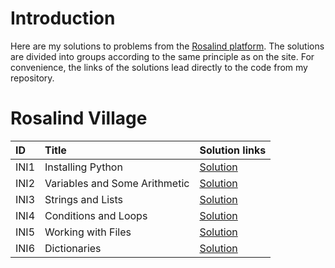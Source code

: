 # Introduction
Here are my solutions to problems from the [Rosalind platform](https://rosalind.info/problems/locations/). The solutions are divided into groups according to the same principle as on the site. For convenience, the links of the solutions lead directly to the code from my repository. 

# Rosalind Village
| ID | Title |Solution links  |
|:---|:---|:---|
| INI1 | Installing Python | [Solution](https://github.com/ValeraYakovlev/Rosalind_Solutions/blob/main/VILLAGE/INI1.py) |
| INI2 | Variables and Some Arithmetic |[Solution](https://github.com/ValeraYakovlev/Rosalind_Solutions/blob/main/VILLAGE/INI2.py)  |
| INI3 | Strings and Lists |[Solution](https://github.com/ValeraYakovlev/Rosalind_Solutions/blob/main/VILLAGE/INI3.py)  |
| INI4 | Conditions and Loops |[Solution](https://github.com/ValeraYakovlev/Rosalind_Solutions/blob/main/VILLAGE/INI4.py)  |
| INI5 | Working with Files |[Solution](https://github.com/ValeraYakovlev/Rosalind_Solutions/blob/main/VILLAGE/INI5.py)  |
| INI6 | Dictionaries |[Solution](https://github.com/ValeraYakovlev/Rosalind_Solutions/blob/main/VILLAGE/INI6.py)  |
